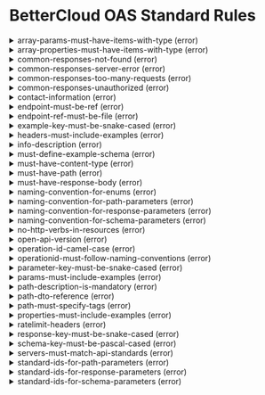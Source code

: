 # BetterCloud OAS Standard Rules

<details><summary>array-params-must-have-items-with-type (error)</summary>
Array parameters must have an items attribute with a type</details>
<details><summary>array-properties-must-have-items-with-type (error)</summary>
Array properties must have an items attribute with a type</details>
<details><summary>common-responses-not-found (error)</summary>
Responses should contain common response - 404 (not found)</details>
<details><summary>common-responses-server-error (error)</summary>
Responses should contain common response - 500 (server error)</details>
<details><summary>common-responses-too-many-requests (error)</summary>
Responses should contain common response - 429 (too many requests)</details>
<details><summary>common-responses-unauthorized (error)</summary>
Responses should contain common response - 401 (unauthorized)</details>
<details><summary>contact-information (error)</summary>
Every API must have a contact containing name and email</details>
<details><summary>endpoint-must-be-ref (error)</summary>
Endpoint must be a $ref</details>
<details><summary>endpoint-ref-must-be-file (error)</summary>
Endpoint must a $ref to a file in resources/</details>
<details><summary>example-key-must-be-snake-cased (error)</summary>
example key must be snake cased (e.g. snake_case)</details>
<details><summary>headers-must-include-examples (error)</summary>
Headers must include examples</details>
<details><summary>info-description (error)</summary>
Every API must have a global description</details>
<details><summary>must-define-example-schema (error)</summary>
Every DTO must define at least one example</details>
<details><summary>must-have-content-type (error)</summary>
Every response must specify its content type</details>
<details><summary>must-have-path (error)</summary>
Every API must have at least one path</details>
<details><summary>must-have-response-body (error)</summary>
Every route returning a http status code of 200 or 201 must have a response body defined</details>
<details><summary>naming-convention-for-enums (error)</summary>
Enums must be all uppercase with underscores and must not end in an underscore</details>
<details><summary>naming-convention-for-path-parameters (error)</summary>
Path parameters must be camelCase</details>
<details><summary>naming-convention-for-response-parameters (error)</summary>
Response parameters must be camelCase</details>
<details><summary>naming-convention-for-schema-parameters (error)</summary>
Schema parameters must be camelCase</details>
<details><summary>no-http-verbs-in-resources (error)</summary>
The HTTP Verbs should not be used in the route path to define different actions on a resource</details>
<details><summary>open-api-version (error)</summary>
OAS files must adhere to an openapi version of 3.0.x. All other versions are not authorized</details>
<details><summary>operation-id-camel-case (error)</summary>
Operation IDs must be camelCase since some generators (e.g. RTK Query) don't support kebab-cases.</details>
<details><summary>operationid-must-follow-naming-conventions (error)</summary>
operationIds must follow naming conventions for method</details>
<details><summary>parameter-key-must-be-snake-cased (error)</summary>
parameter key must be snake cased (e.g. snake_case)</details>
<details><summary>params-must-include-examples (error)</summary>
Parameters must include examples</details>
<details><summary>path-description-is-mandatory (error)</summary>
Every route of an API should have a description</details>
<details><summary>path-dto-reference (error)</summary>
DTOs should be used to specify the schema(data types) of a request / response</details>
<details><summary>path-must-specify-tags (error)</summary>
Every route must specify at least one tag it belongs to</details>
<details><summary>properties-must-include-examples (error)</summary>
Object properties must include examples</details>
<details><summary>ratelimit-headers (error)</summary>
Response must include ratelimit-x headers</details>
<details><summary>response-key-must-be-snake-cased (error)</summary>
response key must be snake cased (e.g. snake_case)</details>
<details><summary>schema-key-must-be-pascal-cased (error)</summary>
schema key must be pascal cased (e.g. PascalCase)</details>
<details><summary>servers-must-match-api-standards (error)</summary>
Schema and host in URL must match company API standards</details>
<details><summary>standard-ids-for-path-parameters (error)</summary>
Meaningful path parameter ids must be used in the form of {entity}Id. ie customerId, betterCloudUserId</details>
<details><summary>standard-ids-for-response-parameters (error)</summary>
Meaningful response parameter ids must be used in the form of {entity}Id. ie customerId, betterCloudUserId</details>
<details><summary>standard-ids-for-schema-parameters (error)</summary>
Meaningful schema ids must be used in the form of {entity}Id. ie customerId, betterCloudUserId</details>
